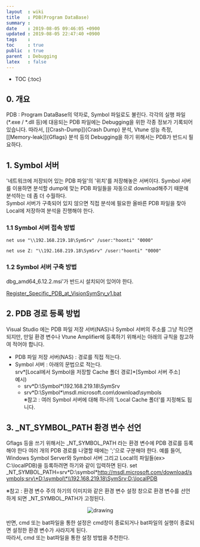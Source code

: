 ```yaml
---
layout  : wiki
title   : PDB(Program DataBase)
summary : 
date    : 2019-08-05 09:46:05 +0900
updated : 2019-08-05 22:47:40 +0900
tags    : 
toc     : true
public  : true
parent  : Debugging
latex   : false
---
```

* TOC
{:toc}

## 0. 개요

PDB : Program DataBase의 약자로, Symbol 파일로도 불린다.
각각의 실행 파일(*.exe / *.dll 등)에 대응되는 PDB 파일에는 Debugging을 위한 각종 정보가 기록되어 있습니다.
따라서, [[Crash-Dump]]{Crash Dump} 분석, Vtune 성능 측정, [[Memory-leak]]{Gflags} 분석 등의 Debugging을 하기 위해서는 PDB가 반드시 필요하다.
	
## 1. Symbol 서버
'네트워크에 저장되어 있는 PDB 파일'의 '위치'를 저장해놓은 서버이다.
Symbol 서버를 이용하면 분석할 dump에 맞는 PDB 파일들을 자동으로 download해주기 때문에 분석하는 데 좀 더 수월하다.  
Symbol 서버가 구축되어 있지 않으면 직접 분석에 필요한 올바른 PDB 파일을 찾아 Local에 저장하여 분석을 진행해야 한다.

### 1.1 Symbol 서버 접속 방법
```dos
net use "\\192.168.219.18\SymSrv" /user:"hoonti" "0000"

net use Z: "\\192.168.219.18\SymSrv" /user:"hoonti" "0000"
```

### 1.2 Symbol 서버 구축 방법
dbg_amd64_6.12.2.msi'가 반드시 설치되어 있어야 한다.

[Register_Specific_PDB_at_VisionSymSrv_v1.bat](https://gitlab.com/hoonti06/hoonti06.gitlab.io/uploads/05b3135db23f69f2b309edb07902f59a/Register_Specific_PDB_at_VisionSymSrv_v1.bat)


## 2. PDB 경로 등록 방법

Visual Studio 에는 PDB 파일 저장 서버(NAS)나 Symbol 서버의 주소를 그냥 적으면 되지만, 만일 환경 변수나 Vtune Amplifier에 등록하기 위해서는 아래의 규칙을 참고하여 적어야 합니다.
- PDB 파일 저장 서버(NAS) : 경로를 직접 적는다.
- Symbol 서버 : 아래의 문법으로 적는다.  
   srv\*[Local에서 Symbol을 저장할 Cache 폴더 경로]\*[Symbol 서버 주소]  
   예시)
  - srv\*D:\Symbol\*\\192.168.219.18\SymSrv
  - srv\*D:\Symbol\*\\msdl.microsoft.com\download\symbols  
	※참고 : 여러 Symbol 서버에 대해 하나의 'Local Cache 폴더'를 지정해도 됩니다.
	
	
## 3. _NT_SYMBOL_PATH 환경 변수 선언

Gflags 등을 쓰기 위해서는 _NT_SYMBOL_PATH 라는 환경 변수에 PDB 경로를 등록해야 한다
여러 개의 PDB 경로를 나열할 때에는 ';'으로 구분해야 한다.
예를 들어, Windows Symbol Server와 Symbol 서버 그리고 Local의 파일들(ex> C:\localPDB)을 등록하려면 하기와 같이 입력하면 된다.
set _NT_SYMBOL_PATH=srv\*D:\symbol\*http://msdl.microsoft.com/download/symbols;srv\*D:\symbol\*\\192.168.219.18\SymSrv;D:\localPDB

※참고 : 환경 변수 주의
하기의 이미지와 같은 환경 변수 설정 창으로 환경 변수를 선언하게 되면 _NT_SYMBOL_PATH가 고정된다.  
<center><img src="https://gitlab.com/hoonti06/hoonti06.gitlab.io/uploads/e440adfb5ead274f2779ee35964a564a/image.png" alt="drawing" class="center" style="max-width: 100%; height: auto;"></center>

반면, cmd 또는 bat파일을 통한 설정은 cmd창이 종료되거나 bat파일의 실행이 종료되면 설정한 환경 변수가 사라지게 된다.  
따라서, cmd 또는 bat파일을 통한 설정 방법을 추천한다.


